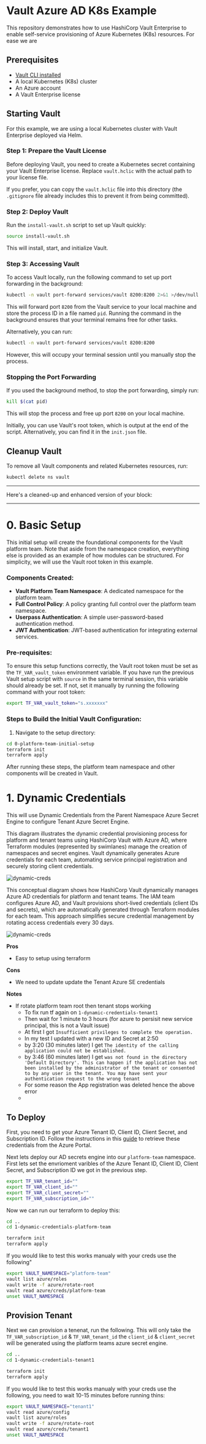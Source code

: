 # Vault Azure AD K8s Example

This repository demonstrates how to use HashiCorp Vault Enterprise to enable self-service provisioning of Azure Kubernetes (K8s) resources. For ease we are 

## Prerequisites
* [Vault CLI installed](https://developer.hashicorp.com/vault/docs/install)
* A local Kubernetes (K8s) cluster
* An Azure account
* A Vault Enterprise license

## Starting Vault

For this example, we are using a local Kubernetes cluster with Vault Enterprise deployed via Helm.

### Step 1: Prepare the Vault License

Before deploying Vault, you need to create a Kubernetes secret containing your Vault Enterprise license. Replace `vault.hclic` with the actual path to your license file.

If you prefer, you can copy the `vault.hclic` file into this directory (the `.gitignore` file already includes this to prevent it from being committed).

### Step 2: Deploy Vault

Run the `install-vault.sh` script to set up Vault quickly:

```bash
source install-vault.sh
```

This will install, start, and initialize Vault.

### Step 3: Accessing Vault

To access Vault locally, run the following command to set up port forwarding in the background:

```bash
kubectl -n vault port-forward services/vault 8200:8200 2>&1 >/dev/null & PORT_FORWARD_PID=$!; echo $PORT_FORWARD_PID > pid
```

This will forward port `8200` from the Vault service to your local machine and store the process ID in a file named `pid`. Running the command in the background ensures that your terminal remains free for other tasks.

Alternatively, you can run:

```bash
kubectl -n vault port-forward services/vault 8200:8200
```

However, this will occupy your terminal session until you manually stop the process.

### Stopping the Port Forwarding

If you used the background method, to stop the port forwarding, simply run:

```bash
kill $(cat pid)
```

This will stop the process and free up port `8200` on your local machine.

Initially, you can use Vault's root token, which is output at the end of the script. Alternatively, you can find it in the `init.json` file.

## Cleanup Vault

To remove all Vault components and related Kubernetes resources, run:

```bash
kubectl delete ns vault
```

---

Here's a cleaned-up and enhanced version of your block:

---

# 0. Basic Setup

This initial setup will create the foundational components for the Vault platform team. Note that aside from the namespace creation, everything else is provided as an example of how modules can be structured. For simplicity, we will use the Vault root token in this example.

### Components Created:
- **Vault Platform Team Namespace**: A dedicated namespace for the platform team.
- **Full Control Policy**: A policy granting full control over the platform team namespace.
- **Userpass Authentication**: A simple user-password-based authentication method.
- **JWT Authentication**: JWT-based authentication for integrating external services.

### Pre-requisites:

To ensure this setup functions correctly, the Vault root token must be set as the `TF_VAR_vault_token` environment variable. If you have run the previous Vault setup script with `source` in the same terminal session, this variable should already be set. If not, set it manually by running the following command with your root token:

```bash
export TF_VAR_vault_token="s.xxxxxxx"
```

### Steps to Build the Initial Vault Configuration:

1. Navigate to the setup directory:

```bash
cd 0-platform-team-initial-setup
terraform init
terraform apply
```

After running these steps, the platform team namespace and other components will be created in Vault.

# 1. Dynamic Credentials
This will use Dynamic Credentials from the Parent Namespace Azure Secret Engine to configure Tenant Azure Secret Engine. 

This diagram illustrates the dynamic credential provisioning process for platform and tenant teams using HashiCorp Vault with Azure AD, where Terraform modules (represented by swimlanes) manage the creation of namespaces and secret engines. Vault dynamically generates Azure credentials for each team, automating service principal registration and securely storing client credentials.

![dynamic-creds](./docs/1-dynamic-creds1.png)

This conceptual diagram shows how HashiCorp Vault dynamically manages Azure AD credentials for platform and tenant teams. The IAM team configures Azure AD, and Vault provisions short-lived credentials (client IDs and secrets), which are automatically generated through Terraform modules for each team. This approach simplifies secure credential management by rotating access credentials every 30 days.

![dynamic-creds](./docs/1-dynamic-creds2.png)

**Pros**
* Easy to setup using terraform

**Cons**
* We need to update update the Tenant Azure SE credentials

**Notes**
* If rotate platform team root then tenant stops working
    * To fix run tf again on `1-dynamic-credentials-tenant1`
    * Then wait for 1 minute to 3 hours (for azure to persisit new service principal, this is not a Vault issue)
    * At first I got `Insufficient privileges to complete the operation.` 
    * In my test I updated with a new ID and Secret at 2:50
    * by 3:20 (30 minutes later) I get `The identity of the calling application could not be established.`
    * by 3:46 (60 minutes later) I get `was not found in the directory 'Default Directory'. This can happen if the application has not been installed by the administrator of the tenant or consented to by any user in the tenant. You may have sent your authentication request to the wrong tenant`
    * For some reason the App registration was deleted hence the above error
    * 

## To Deploy


First, you need to get your Azure Tenant ID, Client ID, Client Secret, and Subscription ID. Follow the instructions in this [guide](./azure-credentials-setup.md) to retrieve these credentials from the Azure Portal.


Next lets deploy our AD secrets engine into our `platform-team` namespace. First lets set the envrioment varibles of the Azure Tenant ID, Client ID, Client Secret, and Subscription ID we got in the previous step.

```bash
export TF_VAR_tenant_id=""
export TF_VAR_client_id=""
export TF_VAR_client_secret=""
export TF_VAR_subscription_id=""
```

Now we can run our terraform to deploy this:

```bash
cd ..
cd 1-dynamic-credentials-platform-team

terraform init
terraform apply
```

If you would like to test this works manualy with your creds use the following"
```bash
export VAULT_NAMESPACE="platform-team"
vault list azure/roles
vault write -f azure/rotate-root 
vault read azure/creds/platform-team
unset VAULT_NAMESPACE
```

## Provision Tenant
Next we can provision a tenenat, run the following. This will only take the `TF_VAR_subscription_id` & `TF_VAR_tenant_id` the `client_id` & `client_secret` will be generated using the platform teams azure secret engine. 

```bash
cd ..
cd 1-dynamic-credentials-tenant1

terraform init
terraform apply
```

If you would like to test this works manualy with your creds use the following, you need to wait 10-15 minutes before running thins:
```bash
export VAULT_NAMESPACE="tenant1"
vault read azure/config
vault list azure/roles
vault write -f azure/rotate-root 
vault read azure/creds/tenant1
unset VAULT_NAMESPACE
```
